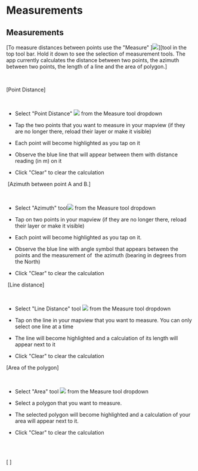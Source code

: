 Measurements
=========================================================





Measurements 
------------

[To measure distances between points use the
"Measure" ]![](https://lh4.googleusercontent.com/WtUB9y6QlscOjWH3uiDWmr5JNALrVwpZO_F94Z2SnTPSH-Ye_EYzkH0wzS4NHVR3qDg2aCxTXczOXWHrhqYBj5d8lOK5VRm1DNchGF4dADc6mphB43fsD6YI)][tool
in the top tool bar. Hold it down to see the selection of measurement
tools. The app currently calculates the distance between two points, the
azimuth between two points, the length of a line and the area of
polygon.]

 

[Point Distance]

 

-   Select "Point
    Distance" ![](https://lh6.googleusercontent.com/xYKcbhIePpGnVjePD0I97czcRWW3a19lqGPMVx9nZiDRxQk4Auc4w-wtBRdYo6BerfPwJgPMyFsuSL8uiS7HaS4EYMhxVT9xGbNYPMjfdBQ2vbio_LZOQJaz)    from
    the Measure tool dropdown

-   Tap the two points that you want to measure in your mapview (if they
    are no longer there, reload their layer or make it visible)

-   Each point will become highlighted as you tap on it

-   Observe the blue line that will appear between them with distance
    reading (in m) on it

-   Click "Clear" to clear the calculation

 [Azimuth between point A and B.]

 

-   Select "Azimuth"
    tool![](https://lh4.googleusercontent.com/f5OSahbKoXEMmZ67x99oYqu1OJDW8uhWJVJ46jdZvRsbsxUUez3Xdo9S_44R92q7rQpkclsUN7c3GAoCLtRNMkBf-XEuGhd4gnJwkoTdqYgrmNuUVEaBthYVDQ)    from
    the Measure tool dropdown

-   Tap on two points in your mapview (if they are no longer there,
    reload their layer or make it visible)

-   Each point will become highlighted as you tap on it.

-   Observe the blue line with angle symbol that appears between the
    points and the measurement of  the azimuth (bearing in degrees from
    the North)  

-   Click "Clear" to clear the calculation

 [Line distance]

 

-   Select "Line Distance"
    tool ![](https://lh5.googleusercontent.com/u0gR1R22u2qubZYXnqqfQF0BCQRYo0BUiehYSF_H6Co2ofN-mqRjh4l2S9SRFz52jZdCOZGXBM5cpYnY45D0T1Zm7fALw0KMeFj3irzB30C9jTUst_U7oyParw)    from
    the Measure tool dropdown

-   Tap on the line in your mapview that you want to measure. You can
    only select one line at a time

-   The line will become highlighted and a calculation of its length
    will appear next to it

-   Click "Clear" to clear the calculation 

[Area of the polygon]

 

-   Select "Area"
    tool ![](https://lh5.googleusercontent.com/ELBqD7NrSsaq9fH4SH2RHyZqntyVRq8J-K7ozVBpfNpBXv8JMYSuPqhSh0vl4PsgpVAJzXz5cgXbA79BMKgBqDg496plb62jehvz1SYOnraIoBz6t3Wmk0MP)    from
    the Measure tool dropdown

<!-- -->

-   Select a polygon that you want to measure.

-   The selected polygon will become highlighted and a calculation of
    your area will appear next to it.

-   Click "Clear" to clear the calculation

 

\
[ ]

 

</div>